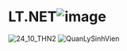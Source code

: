 # LT.NET![image](https://github.com/user-attachments/assets/d75b4cd2-c89a-43a0-9d62-e6e20db035d7)
![24_10_THN2](https://github.com/user-attachments/assets/ff5da8c2-2297-440e-bda9-856002b80a32)
![QuanLySinhVien](https://github.com/user-attachments/assets/c4eaa27d-525b-429f-bcbf-271f0e3cfaee)
